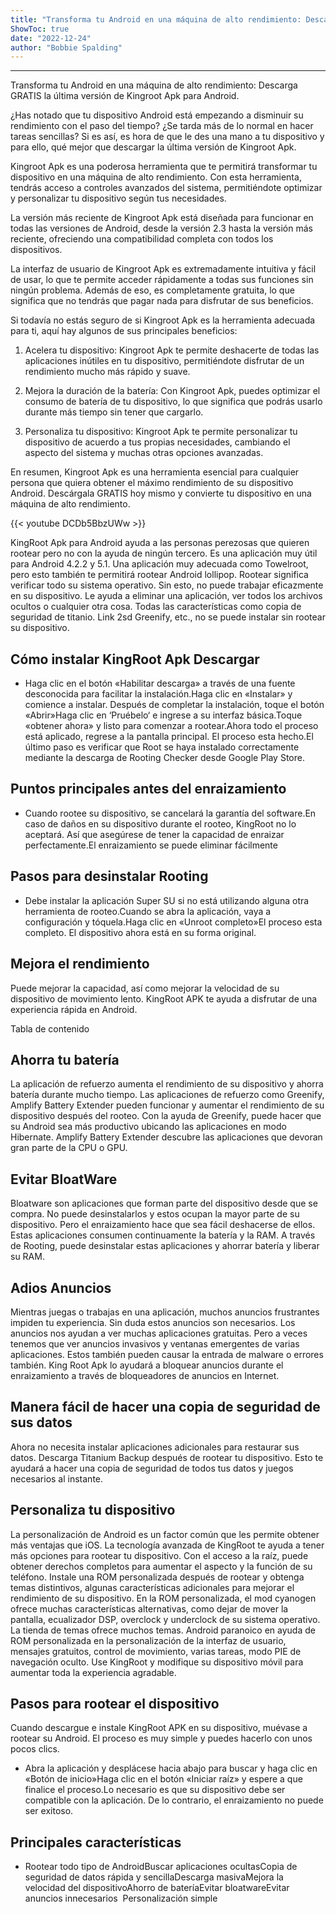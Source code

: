 ```yaml
---
title: "Transforma tu Android en una máquina de alto rendimiento: Descarga GRATIS la última versión de Kingroot Apk para Android"
ShowToc: true 
date: "2022-12-24"
author: "Bobbie Spalding"
---
```

*****
Transforma tu Android en una máquina de alto rendimiento: Descarga GRATIS la última versión de Kingroot Apk para Android.


¿Has notado que tu dispositivo Android está empezando a disminuir su rendimiento con el paso del tiempo? ¿Se tarda más de lo normal en hacer tareas sencillas? Si es así, es hora de que le des una mano a tu dispositivo y para ello, qué mejor que descargar la última versión de Kingroot Apk.

Kingroot Apk es una poderosa herramienta que te permitirá transformar tu dispositivo en una máquina de alto rendimiento. Con esta herramienta, tendrás acceso a controles avanzados del sistema, permitiéndote optimizar y personalizar tu dispositivo según tus necesidades.

La versión más reciente de Kingroot Apk está diseñada para funcionar en todas las versiones de Android, desde la versión 2.3 hasta la versión más reciente, ofreciendo una compatibilidad completa con todos los dispositivos.

La interfaz de usuario de Kingroot Apk es extremadamente intuitiva y fácil de usar, lo que te permite acceder rápidamente a todas sus funciones sin ningún problema. Además de eso, es completamente gratuita, lo que significa que no tendrás que pagar nada para disfrutar de sus beneficios.

Si todavía no estás seguro de si Kingroot Apk es la herramienta adecuada para ti, aquí hay algunos de sus principales beneficios:

1. Acelera tu dispositivo: Kingroot Apk te permite deshacerte de todas las aplicaciones inútiles en tu dispositivo, permitiéndote disfrutar de un rendimiento mucho más rápido y suave.

2. Mejora la duración de la batería: Con Kingroot Apk, puedes optimizar el consumo de batería de tu dispositivo, lo que significa que podrás usarlo durante más tiempo sin tener que cargarlo.

3. Personaliza tu dispositivo: Kingroot Apk te permite personalizar tu dispositivo de acuerdo a tus propias necesidades, cambiando el aspecto del sistema y muchas otras opciones avanzadas.

En resumen, Kingroot Apk es una herramienta esencial para cualquier persona que quiera obtener el máximo rendimiento de su dispositivo Android. Descárgala GRATIS hoy mismo y convierte tu dispositivo en una máquina de alto rendimiento.

{{< youtube DCDb5BbzUWw >}} 



KingRoot Apk para Android ayuda a las personas perezosas que quieren rootear pero no con la ayuda de ningún tercero. Es una aplicación muy útil para Android 4.2.2 y 5.1. Una aplicación muy adecuada como Towelroot, pero esto también te permitirá rootear Android lollipop. Rootear significa verificar todo su sistema operativo. Sin esto, no puede trabajar eficazmente en su dispositivo. Le ayuda a eliminar una aplicación, ver todos los archivos ocultos o cualquier otra cosa. Todas las características como copia de seguridad de titanio. Link 2sd Greenify, etc., no se puede instalar sin rootear su dispositivo.
 
## Cómo instalar KingRoot Apk Descargar
 
- Haga clic en el botón «Habilitar descarga» a través de una fuente desconocida para facilitar la instalación.Haga clic en «Instalar» y comience a instalar. Después de completar la instalación, toque el botón «Abrir»Haga clic en ‘Pruébelo‘ e ingrese a su interfaz básica.Toque «obtener ahora» y listo para comenzar a rootear.Ahora todo el proceso está aplicado, regrese a la pantalla principal. El proceso esta hecho.El último paso es verificar que Root se haya instalado correctamente mediante la descarga de Rooting Checker desde Google Play Store.

 
## Puntos principales antes del enraizamiento
 
- Cuando rootee su dispositivo, se cancelará la garantía del software.En caso de daños en su dispositivo durante el rooteo, KingRoot no lo aceptará. Así que asegúrese de tener la capacidad de enraizar perfectamente.El enraizamiento se puede eliminar fácilmente

 
## Pasos para desinstalar Rooting
 
- Debe instalar la aplicación Super SU si no está utilizando alguna otra herramienta de rooteo.Cuando se abra la aplicación, vaya a configuración y tóquela.Haga clic en «Unroot completo»El proceso esta completo. El dispositivo ahora está en su forma original.

 
## Mejora el rendimiento
 
Puede mejorar la capacidad, así como mejorar la velocidad de su dispositivo de movimiento lento. KingRoot APK te ayuda a disfrutar de una experiencia rápida en Android.
 
Tabla de contenido
 
## Ahorra tu batería
 
La aplicación de refuerzo aumenta el rendimiento de su dispositivo y ahorra batería durante mucho tiempo. Las aplicaciones de refuerzo como Greenify, Amplify Battery Extender pueden funcionar y aumentar el rendimiento de su dispositivo después del rooteo. Con la ayuda de Greenify, puede hacer que su Android sea más productivo ubicando las aplicaciones en modo Hibernate. Amplify Battery Extender descubre las aplicaciones que devoran gran parte de la CPU o GPU.
 
## Evitar BloatWare
 
Bloatware son aplicaciones que forman parte del dispositivo desde que se compra. No puede desinstalarlos y estos ocupan la mayor parte de su dispositivo. Pero el enraizamiento hace que sea fácil deshacerse de ellos. Estas aplicaciones consumen continuamente la batería y la RAM. A través de Rooting, puede desinstalar estas aplicaciones y ahorrar batería y liberar su RAM.
 
## Adios Anuncios
 
Mientras juegas o trabajas en una aplicación, muchos anuncios frustrantes impiden tu experiencia. Sin duda estos anuncios son necesarios. Los anuncios nos ayudan a ver muchas aplicaciones gratuitas. Pero a veces tenemos que ver anuncios invasivos y ventanas emergentes de varias aplicaciones. Estos también pueden causar la entrada de malware o errores también. King Root Apk lo ayudará a bloquear anuncios durante el enraizamiento a través de bloqueadores de anuncios en Internet.
 
## Manera fácil de hacer una copia de seguridad de sus datos
 
Ahora no necesita instalar aplicaciones adicionales para restaurar sus datos. Descarga Titanium Backup después de rootear tu dispositivo. Esto te ayudará a hacer una copia de seguridad de todos tus datos y juegos necesarios al instante.
 
## Personaliza tu dispositivo
 
La personalización de Android es un factor común que les permite obtener más ventajas que iOS. La tecnología avanzada de KingRoot te ayuda a tener más opciones para rootear tu dispositivo. Con el acceso a la raíz, puede obtener derechos completos para aumentar el aspecto y la función de su teléfono. Instale una ROM personalizada después de rootear y obtenga temas distintivos, algunas características adicionales para mejorar el rendimiento de su dispositivo. En la ROM personalizada, el mod cyanogen ofrece muchas características alternativas, como dejar de mover la pantalla, ecualizador DSP, overclock y underclock de su sistema operativo. La tienda de temas ofrece muchos temas. Android paranoico en ayuda de ROM personalizada en la personalización de la interfaz de usuario, mensajes gratuitos, control de movimiento, varias tareas, modo PIE de navegación oculto. Use KingRoot y modifique su dispositivo móvil para aumentar toda la experiencia agradable.
 
## Pasos para rootear el dispositivo
 
Cuando descargue e instale KingRoot APK en su dispositivo, muévase a rootear su Android. El proceso es muy simple y puedes hacerlo con unos pocos clics.
 
- Abra la aplicación y desplácese hacia abajo para buscar y haga clic en «Botón de inicio»Haga clic en el botón «Iniciar raíz» y espere a que finalice el proceso.Lo necesario es que su dispositivo debe ser compatible con la aplicación. De lo contrario, el enraizamiento no puede ser exitoso.

 
## Principales características
 
- Rootear todo tipo de AndroidBuscar aplicaciones ocultasCopia de seguridad de datos rápida y sencillaDescarga masivaMejora la velocidad del dispositivoAhorro de bateríaEvitar bloatwareEvitar anuncios innecesarios  Personalización simple




